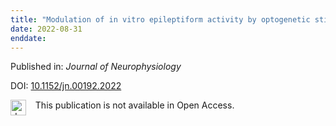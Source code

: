 ```yaml
---
title: "Modulation of in vitro epileptiform activity by optogenetic stimulation of parvalbumin-positive interneurons"
date: 2022-08-31
enddate:
---
```


Published in: *Journal of Neurophysiology*

DOI: [10.1152/jn.00192.2022](https://doi.org/10.1152/jn.00192.2022)

<img src="https://upload.wikimedia.org/wikipedia/commons/thumb/0/0e/Closed_Access_logo_transparent.svg/1200px-Closed_Access_logo_transparent.svg.png" alt="drawing" width="25" align="left"/> &nbsp;&nbsp;&nbsp;This publication is not available in Open Access.


